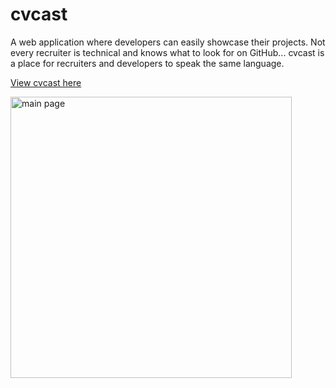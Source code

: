 # cvcast

A web application where developers can easily showcase their projects.  Not every recruiter is technical and knows what to look for on GitHub... cvcast is a place for recruiters and developers to speak the same language.  

<a href="https://cvcast.herokuapp.com/" target="_blank">View cvcast here</a>

<img src="https://s3.us-east-2.amazonaws.com/jcw.github/Screen+Shot+2017-11-09+at+2.09.13+AM.png" height="450px" alt="main page"/>



